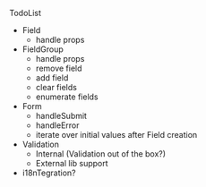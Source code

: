 TodoList

- Field
  - handle props
- FieldGroup
  - handle props
  - remove field
  - add field
  - clear fields
  - enumerate fields
- Form
  - handleSubmit
  - handleError
  - iterate over initial values after Field creation
- Validation
  - Internal (Validation out of the box?)
  - External lib support
- i18nTegration?
